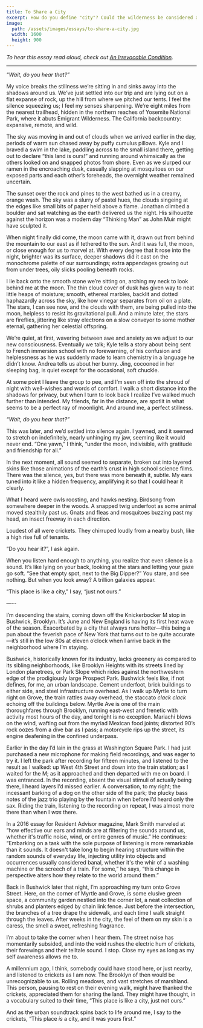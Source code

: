 ```yaml
---
title: To Share a City
excerpt: How do you define "city"? Could the wilderness be considered a city?
image:
  path: /assets/images/essays/to-share-a-city.jpg
  width: 1600
  height: 900
---
```


_To hear this essay read aloud, check out [An Irrevocable Condition](/an-irrevocable-condition)_.

---

_“Wait, do you hear that?”_

My voice breaks the stillness we’re sitting in and sinks away into the shadows around us. We’ve just settled into our trip and are lying out on a flat expanse of rock, up the hill from where we pitched our tents. I feel the silence squeezing us; I feel my senses sharpening. We’re eight miles from the nearest trailhead, hidden in the northern reaches of Yosemite National Park, where it abuts Emigrant Wilderness. The California backcountry: expansive, remote, and wild.

The sky was moving in and out of clouds when we arrived earlier in the day, periods of warm sun chased away by puffy cumulus pillows. Kyle and I braved a swim in the lake, paddling across to the small island there, getting out to declare “this land is ours!” and running around whimsically as the others looked on and snapped photos from shore. Even as we slurped our ramen in the encroaching dusk, casually slapping at mosquitoes on our exposed parts and each other’s foreheads, the overnight weather remained uncertain.

The sunset over the rock and pines to the west bathed us in a creamy, orange wash. The sky was a slurry of pastel hues, the clouds singeing at the edges like small bits of paper held above a flame. Jonathan climbed a boulder and sat watching as the earth delivered us the night. His silhouette against the horizon was a modern day “Thinking Man” as John Muir might have sculpted it.

When night finally did come, the moon came with it, drawn out from behind the mountain to our east as if tethered to the sun. And it was full, the moon, or close enough for us to marvel at. With every degree that it rose into the night, brighter was its surface, deeper shadows did it cast on the monochrome palette of our surroundings; extra appendages growing out from under trees, oily slicks pooling beneath rocks.

I lie back onto the smooth stone we’re sitting on, arching my neck to look behind me at the moon. The thin cloud cover of dusk has given way to neat little heaps of moisture; smooth, ethereal marbles, backlit and dotted haphazardly across the sky, like how vinegar separates from oil on a plate. The stars, I can see now, and the clouds with them, are being pulled into the moon, helpless to resist its gravitational pull. And a minute later, the stars are fireflies, jittering like stray electrons on a slow conveyor to some mother eternal, gathering her celestial offspring.

We’re quiet, at first, wavering between awe and anxiety as we adjust to our new consciousness. Eventually we talk; Kyle tells a story about being sent to French immersion school with no forewarning, of his confusion and helplessness as he was suddenly made to learn chemistry in a language he didn’t know. Andrea tells us about her bunny. Jing, cocooned in her sleeping bag, is quiet except for the occasional, soft chuckle.

At some point I leave the group to pee, and I’m seen off into the shroud of night with well-wishes and words of comfort. I walk a short distance into the shadows for privacy, but when I turn to look back I realize I’ve walked much further than intended. My friends, far in the distance, are spotlit in what seems to be a perfect ray of moonlight. And around me, a perfect stillness.

_“Wait, do you hear that?”_

This was later, and we’d settled into silence again. I yawned, and it seemed to stretch on indefinitely, nearly unhinging my jaw, seeming like it would never end. “One yawn,” I think, “under the moon, indivisible, with gratitude and friendship for all.”

In the next moment, all sound seemed to separate, broken out into layered skins like those animations of the earth’s crust in high school science films. There was the silence, yes, but there was more beneath it, subtle. My ears tuned into it like a hidden frequency, amplifying it so that I could hear it clearly.

What I heard were owls roosting, and hawks nesting. Birdsong from somewhere deeper in the woods. A snapped twig underfoot as some animal moved stealthily past us.  Gnats and fleas and mosquitoes buzzing past my head, an insect freeway in each direction.

Loudest of all were crickets. They chirruped loudly from a nearby bush, like a high rise full of tenants.

“Do you hear it?”, I ask again.

When you listen hard enough to anything, you realize that even silence is a sound. It’s like lying on your back, looking at the stars and letting your gaze go soft. “See that empty spot, next to the Big Dipper?” You stare, and see nothing. But when you look away? A trillion galaxies appear.

“This place is like a city,” I say, “just not ours.”

—--

I’m descending the stairs, coming down off the Knickerbocker M stop in Bushwick, Brooklyn. It’s June and New England is having its first heat wave of the season. Exacerbated by a city that always runs hotter—this being a pun about the feverish pace of New York that turns out to be quite accurate—it’s still in the low 80s at eleven o’clock when I arrive back in the neighborhood where I’m staying.

Bushwick, historically known for its industry, lacks greenery as compared to its sibling neighborhoods, like Brooklyn Heights with its streets lined by London planetrees, or Park Slope which rides against the northwestern edge of the prodigiously large Prospect Park. Bushwick feels like, if not defines, for me, an urban landscape. Cement underfoot, brick buildings to either side, and steel infrastructure overhead. As I walk up Myrtle to turn right on Grove, the train rattles away overhead, the staccato _clack clack_ echoing off the buildings below. Myrtle Ave is one of the main thoroughfares through Brooklyn, running east-west and frenetic with activity most hours of the day, and tonight is no exception. Mariachi blows on the wind, wafting out from the myriad Mexican food joints; distorted 90’s rock oozes from a dive bar as I pass; a motorcycle rips up the street, its engine deafening in the confined underpass.

Earlier in the day I’d lain in the grass at Washington Square Park. I had just purchased a new microphone for making field recordings, and was eager to try it. I left the park after recording for fifteen minutes, and listened to the result as I walked: up West 4th Street and down into the train station; as I waited for the M; as it approached and then departed with me on board. I was entranced. In the recording, absent the visual stimuli of actually being there, I heard layers I’d missed earlier. A conversation, to my right; the incessant barking of a dog on the other side of the park; the plucky bass notes of the jazz trio playing by the fountain when before I’d heard only the sax. Riding the train, listening to the recording on repeat, I was almost more there than when I _was_ there.

In a 2016 essay for Resident Advisor magazine, Mark Smith marveled at “how effective our ears and minds are at filtering the sounds around us, whether it's traffic noise, wind, or entire genres of music.” He continues: “Embarking on a task with the sole purpose of listening is more remarkable than it sounds. It doesn't take long to begin hearing structure within the random sounds of everyday life, injecting utility into objects and occurrences usually considered banal, whether it's the whir of a washing machine or the screech of a train. For some,” he says,  “this change in perspective alters how they relate to the world around them.”

Back in Bushwick later that night, I’m approaching my turn onto Grove Street. Here, on the corner of Myrtle and Grove, is some elusive green space, a community garden nestled into the corner lot, a neat collection of shrubs and planters edged by chain link fence. Just before the intersection, the branches of a tree drape the sidewalk, and each time I walk straight through the leaves. After weeks in the city, the feel of them on my skin is a caress, the smell a sweet, refreshing fragrance.

I’m about to take the corner when I hear them. The street noise has momentarily subsided, and into the void rushes the electric hum of crickets, their forewings and their telltale sound. I stop. Close my eyes as long as my self awareness allows me to.

A millennium ago, I think, somebody could have stood here, or just nearby, and listened to crickets as I am now. The Brooklyn of then would be unrecognizable to us. Rolling meadows, and vast stretches of marshland. This person, pausing to rest on their evening walk, might have thanked the crickets, appreciated them for sharing the land. They might have thought, in a vocabulary suited to their time, “This place is like a city, just not ours.”

And as the urban soundtrack spins back to life around me, I say to the crickets, “This place _is_ a city, and it was yours first.”
